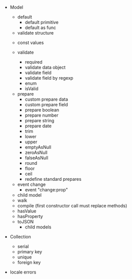 - Model
    + default
        + default primitive
        + default as func
    
    - validate structure

    + const values

    + validate
        + required
        + validate data object
        + validate field
        + validate field by regexp
        + enum
        + isValid

    - prepare
        + custom prepare data
        + custom prepare field
        + prepare boolean
        + prepare number
        + prepare string
        + prepare date
        + trim
        + lower
        + upper
        + emptyAsNull
        + zeroAsNull
        + falseAsNull
        + round
        + floor
        + ceil
        + redefine standard prepares
    
    + event change
        + event "change:prop"

    - child model
    - walk
    - compile (first constructor call must replace methods)
    + hasValue
    + hasProperty
    + toJSON
        - child models

- Collection
    - serial
    - primary key
    - unique
    - foreign key

- locale errors